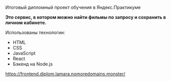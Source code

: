 Итоговый дипломный проект обучения в Яндекс.Практикуме

**Это сервис, в котором можно найти фильмы по запросу и сохранить в личном кабинете.**

Использованы технологии:
* HTML
* CSS
* JavaScript
* React
* Бэкенд на Node.js

https://frontend.diplom.lamara.nomoredomains.monster/

